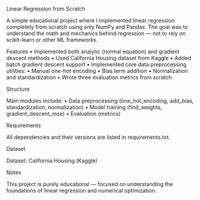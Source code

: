Linear Regression from Scratch

A simple educational project where I implemented linear regression completely from scratch using only NumPy and Pandas.
The goal was to understand the math and mechanics behind regression — not to rely on scikit-learn or other ML frameworks.

Features
	•	Implemented both analytic (normal equation) and gradient descent methods
	•	Used California Housing dataset from Kaggle
	•	Added batch gradient descent support
	•	Implemented core data preprocessing utilities:
	•	Manual one-hot encoding
	•	Bias term addition
	•	Normalization and standardization
	•	Wrote three evaluation metrics from scratch

Structure

Main modules include:
	•	Data preprocessing (one_hot_encoding, add_bias, standardization, normalization)
	•	Model training (find_weights, gradient_descent_mse)
	•	Evaluation (metrics)

Requirements

All dependencies and their versions are listed in requirements.txt.

Dataset

Dataset: California Housing (Kaggle)

Notes

This project is purely educational — focused on understanding the foundations of linear regression and numerical optimization.
